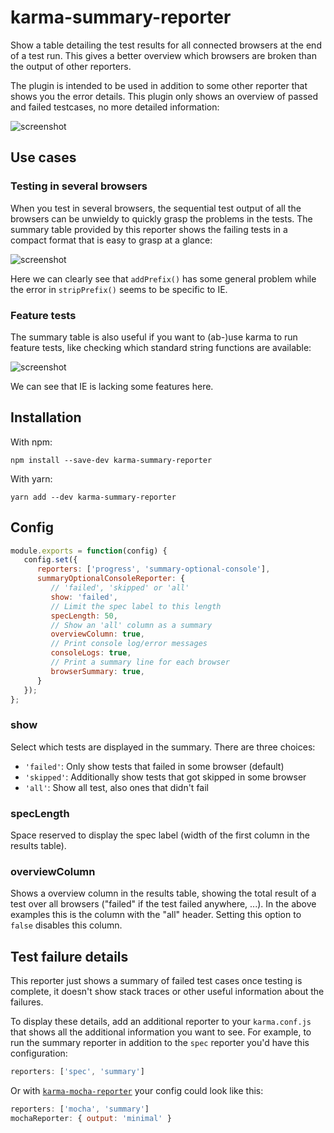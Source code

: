 # karma-summary-reporter

Show a table detailing the test results for all connected browsers at the end
of a test run. This gives a better overview which browsers are broken than the
output of other reporters.

The plugin is intended to be used in addition to some other reporter that
shows you the error details. This plugin only shows an overview of passed and
failed testcases, no more detailed information:

![screenshot](examples/bugs/screenshot.png)


## Use cases

### Testing in several browsers

When you test in several browsers, the sequential test output of all the
browsers can be unwieldy to quickly grasp the problems in the tests. The
summary table provided by this reporter shows the failing tests in a
compact format that is easy to grasp at a glance:

![screenshot](examples/bugs/screenshot.png)

Here we can clearly see that `addPrefix()` has some general problem while
the error in `stripPrefix()` seems to be specific to IE.


### Feature tests

The summary table is also useful if you want to (ab-)use karma to run
feature tests, like checking which standard string functions are available:

![screenshot](examples/features/screenshot.png)

We can see that IE is lacking some features here.

## Installation

With npm:

    npm install --save-dev karma-summary-reporter

With yarn:

    yarn add --dev karma-summary-reporter

## Config

```javascript
module.exports = function(config) {
   config.set({
      reporters: ['progress', 'summary-optional-console'],
      summaryOptionalConsoleReporter: {
         // 'failed', 'skipped' or 'all'
         show: 'failed',
         // Limit the spec label to this length
         specLength: 50,
         // Show an 'all' column as a summary
         overviewColumn: true,
         // Print console log/error messages
         consoleLogs: true,
         // Print a summary line for each browser
         browserSummary: true,
      }
   });
};
```

### show

Select which tests are displayed in the summary. There are three choices:

- `'failed'`: Only show tests that failed in some browser (default)
- `'skipped'`: Additionally show tests that got skipped in some browser
- `'all'`: Show all test, also ones that didn't fail

### specLength

Space reserved to display the spec label (width of the first column in
the results table).

### overviewColumn

Shows a overview column in the results table, showing the total result of
a test over all browsers ("failed" if the test failed anywhere, ...). In
the above examples this is the column with the "all" header. Setting this
option to `false` disables this column.

## Test failure details

This reporter just shows a summary of failed test cases once testing is
complete, it doesn't show stack traces or other useful information about
the failures.

To display these details, add an additional reporter to your `karma.conf.js`
that shows all the additional information you want to see. For example, to
run the summary reporter in addition to the `spec` reporter you'd have this
configuration:

```javascript
reporters: ['spec', 'summary']
```

Or with [`karma-mocha-reporter`][1] your config could look like this:

```javascript
reporters: ['mocha', 'summary']
mochaReporter: { output: 'minimal' }
```

[1]: https://github.com/litixsoft/karma-mocha-reporter
